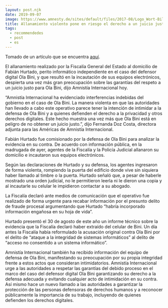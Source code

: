 ```yaml
---
layout: post.njk
date: 2019-09-07
image: https://www.amnesty.de/sites/default/files/2017-08/Logo_Wort-Bildmarke_CMYK_0.png
title: Allanamiento violento pone en riesgo el derecho a un juicio justo de Ola Bini
tags:
  - recommendedes
  - post
  - es
---
```


Tomado de un artículo que se encuentra [aquí](https://www.amnesty.org/es/latest/news/2019/09/ecuador-allanamiento-violento-pone-en-riesgo-juicio-justo-ola-bini/).

El allanamiento realizado por la Fiscalía General del Estado al domicilio de Fabián Hurtado, perito informático independiente en el caso del defensor digital Ola Bini, y que resultó en la incautación de sus equipos electrónicos, despierta una vez más gran preocupación sobre las garantías del respeto a un juicio justo para Ola Bini, dijo Amnistía Internacional hoy.

“Amnistía Internacional ha evidenciado interferencias indebidas del gobierno en el caso de Ola Bini. La manera violenta en que las autoridades han llevado a cabo este operativo parece tener la intención de intimidar a la defensa de Ola Bini y a quienes defienden el derecho a la privacidad y otros derechos digitales. Este hecho muestra una vez más que Ola Bini está en peligro de no obtener un juicio justo.”, dijo Fernanda Doz Costa, directora adjunta para las Américas de Amnistía Internacional.

Fabián Hurtado fue comisionado por la defensa de Ola Bini para analizar la evidencia en su contra. De acuerdo con información pública, en la madrugada de ayer, agentes de la Fiscalía y la Policía Judicial allanaron su domicilio e incautaron sus equipos electrónicos.

Según las declaraciones de Hurtado y su defensa, los agentes ingresaron de forma violenta, rompiendo la puerta del edificio donde vive sin siquiera haber llamado al timbre o la puerta. Hurtado señaló que, a pesar de haberle mostrado una orden judicial, no le permitieron leerla ni le dieron una copia y al incautarle su celular le impidieron contactar a su abogado.

La Fiscalía declaró ante medios de comunicación que el operativo fue realizado de forma urgente para recabar información por el presunto delito de fraude procesal argumentando que Hurtado “habría incorporado información engañosa en su hoja de vida”.

Hurtado presentó el 30 de agosto de este año un informe técnico sobre la evidencia que la Fiscalía declaró haber extraído del celular de Bini. Un día antes la Fiscalía había reformulado la acusación original contra Ola Bini por el delito de “ataque a la integridad de sistemas informáticos” al delito de “acceso no consentido a un sistema informático”.

Amnistía Internacional también ha recibido información del equipo de defensa de Ola Bini, manifestando su preocupación por su propia integridad frente a estos actos que consideran intimidatorios. Amnistía Internacional urge a las autoridades a respetar las garantías del debido proceso en el marco del caso del defensor digital Ola Bini garantizando su derecho a la defensa adecuada y evitando cualquier acto de intimidación en su contra. Así mismo hace un nuevo llamado a las autoridades a garantizar la protección de las personas defensoras de derechos humanos y a reconocer públicamente la importancia de su trabajo, incluyendo de quienes defienden los derechos digitales.
